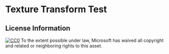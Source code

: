 # Texture Transform Test

## License Information

[![CC0](http://i.creativecommons.org/p/zero/1.0/88x31.png)](http://creativecommons.org/publicdomain/zero/1.0/)
To the extent possible under law, Microsoft has waived all copyright and related or neighboring rights to this asset.
